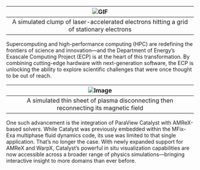 |![GIF](/assets/images/usecase/gallery/warpX2.gif)|
|:--:|
|A simulated clump of laser-accelerated electrons hitting a grid of stationary electrons|

Supercomputing and high-performance computing (HPC) are redefining the frontiers of science and innovation—and the Department of Energy’s Exascale Computing Project (ECP) is at the heart of this transformation. By combining cutting-edge hardware with next-generation software, the ECP is unlocking the ability to explore scientific challenges that were once thought to be out of reach.

|![Image](/assets/images/usecase/gallery/warpX.gif)|
|:--:|
|A simulated thin sheet of plasma disconnecting then reconnecting its magnetic field|

One such advancement is the integration of ParaView Catalyst with AMReX-based solvers. While Catalyst was previously embedded within the MFix-Exa multiphase fluid dynamics code, its use was limited to that single application. That’s no longer the case. With newly expanded support for AMReX and WarpX, Catalyst’s powerful in situ visualization capabilities are now accessible across a broader range of physics simulations—bringing interactive insight to more domains than ever before.